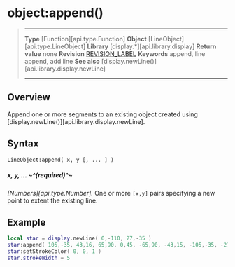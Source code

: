 # object:append()

> --------------------- ------------------------------------------------------------------------------------------
> __Type__              [Function][api.type.Function]
> __Object__            [LineObject][api.type.LineObject]
> __Library__           [display.*][api.library.display]
> __Return value__      none
> __Revision__          [REVISION_LABEL](REVISION_URL)
> __Keywords__          append, line append, add line
> __See also__          [display.newLine()][api.library.display.newLine]
> --------------------- ------------------------------------------------------------------------------------------


## Overview

Append one or more segments to an existing object created using [display.newLine()][api.library.display.newLine].


## Syntax

	LineObject:append( x, y [, ... ] )

##### x, y, ... ~^(required)^~
_[Numbers][api.type.Number]._ One or more `[x,y]` pairs specifying a new point to extent the existing line.


## Example

``````lua
local star = display.newLine( 0,-110, 27,-35 )
star:append( 105,-35, 43,16, 65,90, 0,45, -65,90, -43,15, -105,-35, -27,-35, 0,-110 )
star:setStrokeColor( 0, 0, 1 )
star.strokeWidth = 5
``````
